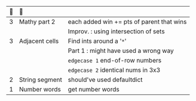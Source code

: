 :christmas_tree:|:santa:|<img src='https://deno.com/images/artwork/HypnoDeno.gif?__frsh_c=dad2' width='17px' /> 
:-: | :- | :-
3   | Mathy part 2   | each added win += pts of parent that wins
||| Improv. : using intersection of sets
3   | Adjacent cells | Find ints around a '`*`'
||| Part 1 : might have used a wrong way 
|||`edgecase 1` end-of-row numbers
|||`edgecase 2` identical nums in 3x3
2   | String segment | should've used defaultdict
1   | Number words   | get number words

<!------------ FOOTNOTE ------------>

<!--

# &#8203;

Export session
```j
$ export AOC_SESSION=...
```

Python
- fetching: using `os.getenv` 

 Typescript
- HMR using Denon: run `denon start Filename.ts`
- non-watch mode: run `sh Deno.sh {1|2|...}`



Install Deno
```
✗ curl -fsSL https://deno.land/x/install/install.sh | sh
✗ which deno
✗ export AOC_SESSION=abc123
✗ printenv
✗ deno run --allow-read --allow-env --allow-net File.ts
```
Install Denon
```
✗ deno install --allow-read --allow-run -f https://deno.land/x/denon/denon.ts
✗ denon start File.ts
```
Write a denon.json
```
{
  "scripts": {
    "start": {
      "cmd": "deno run",
      "watch": true,
      "allow": ["read", "net", "env"],
      "ext": "ts",
      "unstable": true
    }
  }
}
```

-->
